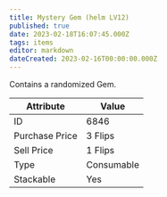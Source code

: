 ```yaml
---
title: Mystery Gem (helm LV12)
published: true
date: 2023-02-18T16:07:45.000Z
tags: items
editor: markdown
dateCreated: 2023-02-16T00:00:00.000Z
---
```


Contains a randomized Gem.

|Attribute|Value|
|-|-|
|ID|6846|
|Purchase Price|3 Flips|
|Sell Price|1 Flips|
|Type|Consumable|
|Stackable|Yes|

